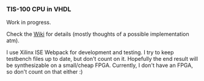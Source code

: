 ### TIS-100 CPU in VHDL

Work in progress.

Check the [Wiki](https://github.com/jdryg/tis100cpu/wiki) for details (mostly thoughts of a possible implementation atm).

I use Xilinx ISE Webpack for development and testing. I try to keep testbench files up to date, but don't count on it. Hopefully the end result will be synthesizable on a small/cheap FPGA. Currently, I don't have an FPGA, so don't count on that either :)

